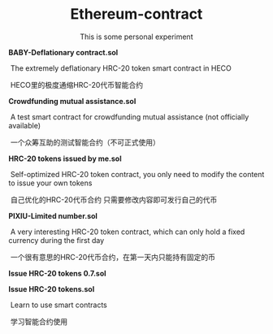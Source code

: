 <h1 align="center">Ethereum-contract</h1>

<p align="center">
This is some personal experiment
</p>

**BABY-Deflationary contract.sol**

​	 The extremely deflationary HRC-20 token smart contract in HECO

​	 HECO里的极度通缩HRC-20代币智能合约





**Crowdfunding mutual assistance.sol**

​	A test smart contract for crowdfunding mutual assistance (not officially available)

​	一个众筹互助的测试智能合约（不可正式使用）





**HRC-20 tokens issued by me.sol**

​	Self-optimized HRC-20 token contract, you only need to modify the content to issue your own tokens

​	自己优化的HRC-20代币合约 只需要修改内容即可发行自己的代币





**PIXIU-Limited number.sol**

​	A very interesting HRC-20 token contract, which can only hold a fixed currency during the first day

​	一个很有意思的HRC-20代币合约，在第一天内只能持有固定的币





**Issue HRC-20 tokens 0.7.sol**

**Issue HRC-20 tokens.sol**

​	Learn to use smart contracts

​	学习智能合约使用